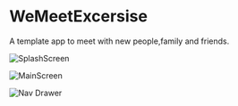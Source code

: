 # WeMeetExcersise 
A template app to meet with new people,family and friends.

![SplashScreen](https://firebasestorage.googleapis.com/v0/b/shixelsdatingapp.appspot.com/o/Screenshot_20170314-132108.png?alt=media&token=4e38b1c6-fd7d-49ce-9747-8c7ef8748af2)

![MainScreen](https://firebasestorage.googleapis.com/v0/b/shixelsdatingapp.appspot.com/o/Screenshot_20170314-132057.png?alt=media&token=331fa958-148e-4d85-a440-2267d5423790)

![Nav Drawer](https://firebasestorage.googleapis.com/v0/b/shixelsdatingapp.appspot.com/o/Screenshot_20170314-132117.png?alt=media&token=fea73d53-669e-4f68-94a1-3ea188a3eae2)

